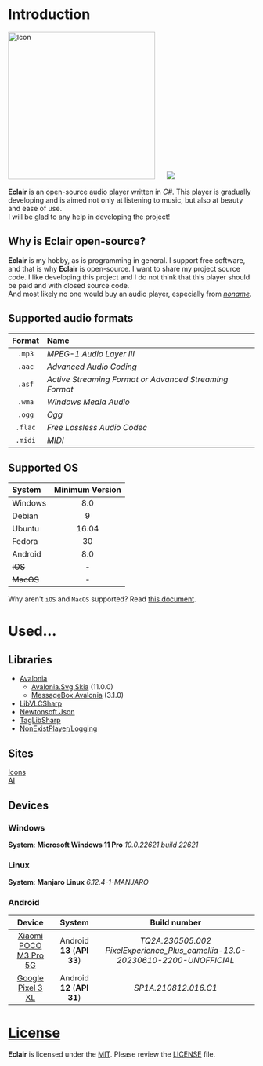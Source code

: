 # Introduction
<image src="Eclair/Assets/icon.png" width="300" alt="Icon" style="margin-right: 20px;"/>
<image src="res/screenshot.png"/>

**Eclair** is an open-source audio player written in *C#*.
This player is gradually developing and is aimed not only at listening to music, but also at beauty and ease of use.<br>
I will be glad to any help in developing the project!

## Why is Eclair open-source?
**Eclair** is my hobby, as is programming in general.
I support free software, and that is why **Eclair** is open-source.
I want to share my project source code.
I like developing this project and I do not think that this player should be paid and with closed source code.<br>
And most likely no one would buy an audio player, especially from [*noname*](https://github.com/NonExistPlayer).

## Supported audio formats
| Format | Name |
| :----: | :------------------------------------------------------ |
| `.mp3` | *MPEG-1 Audio Layer III* |
| `.aac` | *Advanced Audio Coding* |
| `.asf` | *Active Streaming Format or Advanced Streaming Format* |
| `.wma` | *Windows Media Audio* |
| `.ogg` | *Ogg* |
| `.flac`| *Free Lossless Audio Codec* |
| `.midi`| *MIDI* |

## Supported OS
| System | Minimum Version |
| :------- | :----------------: |
| Windows | 8.0 |
| Debian | 9 |
| Ubuntu | 16.04 |
| Fedora | 30 |
| Android | 8.0 |
| ~~iOS~~ | - |
| ~~MacOS~~| - |

Why aren't `iOS` and `MacOS` supported? Read [this document](res/apple.md).

<!--
# Installation
## Installation on Windows
## Installation on Linux
Before installing the program archive, install the following packages with the command:
```bash
sudo apt install vlc libvlc-dev libvlccore-dev
```
## Installation on Android
> [!CAUTION]
> If you delete the application data, the application will most likely not start anymore!
> You will need to reinstall the application so that it continues to work.
-->

# Used...
## Libraries
* [Avalonia](https://github.com/AvaloniaUI/Avalonia)
    - [Avalonia.Svg.Skia](https://github.com/wieslawsoltes/Svg.Skia) (11.0.0)
    - [MessageBox.Avalonia](https://github.com/AvaloniaCommunity/MessageBox.Avalonia) (3.1.0)
* [LibVLCSharp](https://github.com/videolan/libvlcsharp)
* [Newtonsoft.Json](https://github.com/JamesNK/Newtonsoft.Json/)
* [TagLibSharp](https://github.com/mono/taglib-sharp)
* [NonExistPlayer/Logging](https://github.com/NonExistPlayer/Logging)
## Sites
[Icons](https://icon-icons.com)<br>
[AI](https://blackbox.ai)
## Devices
### Windows
**System**: **Microsoft Windows 11 Pro** *10.0.22621 build 22621*
### Linux
**System**: **Manjaro Linux** *6.12.4-1-MANJARO*
### Android
|Device|System|Build number|
|:-:|:-:|:-:|
|[Xiaomi POCO M3 Pro 5G](https://www.google.com/search?q=Xiaomi+POCO+M3+Pro+5g)|Android **13** (**API 33**)|*TQ2A.230505.002 PixelExperience_Plus_camellia-13.0-20230610-2200-UNOFFICIAL*|
|[Google Pixel 3 XL](https://www.google.com/search?q=Google+Pixel+3+xl)|Android **12** (**API 31**)|*SP1A.210812.016.C1*|

# [License](LICENSE)
**Eclair** is licensed under the [MIT](https://choosealicense.com/licenses/mit). Please review the [LICENSE](LICENSE) file.